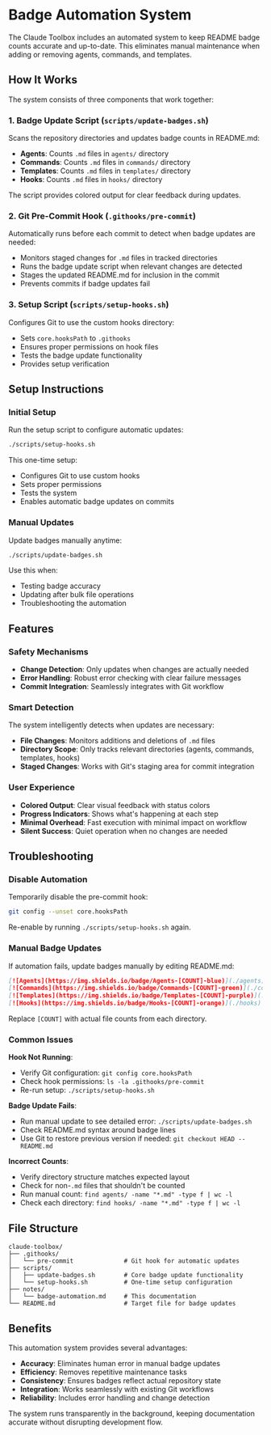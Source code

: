 # Badge Automation System

The Claude Toolbox includes an automated system to keep README badge counts accurate and up-to-date. This eliminates manual maintenance when adding or removing agents, commands, and templates.

## How It Works

The system consists of three components that work together:

### 1. Badge Update Script (`scripts/update-badges.sh`)

Scans the repository directories and updates badge counts in README.md:

- **Agents**: Counts `.md` files in `agents/` directory
- **Commands**: Counts `.md` files in `commands/` directory
- **Templates**: Counts `.md` files in `templates/` directory
- **Hooks**: Counts `.md` files in `hooks/` directory

The script provides colored output for clear feedback during updates.

### 2. Git Pre-Commit Hook (`.githooks/pre-commit`)

Automatically runs before each commit to detect when badge updates are needed:

- Monitors staged changes for `.md` files in tracked directories
- Runs the badge update script when relevant changes are detected
- Stages the updated README.md for inclusion in the commit
- Prevents commits if badge updates fail

### 3. Setup Script (`scripts/setup-hooks.sh`)

Configures Git to use the custom hooks directory:

- Sets `core.hooksPath` to `.githooks`
- Ensures proper permissions on hook files
- Tests the badge update functionality
- Provides setup verification

## Setup Instructions

### Initial Setup

Run the setup script to configure automatic updates:

```bash
./scripts/setup-hooks.sh
```

This one-time setup:

- Configures Git to use custom hooks
- Sets proper permissions
- Tests the system
- Enables automatic badge updates on commits

### Manual Updates

Update badges manually anytime:

```bash
./scripts/update-badges.sh
```

Use this when:

- Testing badge accuracy
- Updating after bulk file operations
- Troubleshooting the automation

## Features

### Safety Mechanisms

- **Change Detection**: Only updates when changes are actually needed
- **Error Handling**: Robust error checking with clear failure messages
- **Commit Integration**: Seamlessly integrates with Git workflow

### Smart Detection

The system intelligently detects when updates are necessary:

- **File Changes**: Monitors additions and deletions of `.md` files
- **Directory Scope**: Only tracks relevant directories (agents, commands, templates, hooks)
- **Staged Changes**: Works with Git's staging area for commit integration

### User Experience

- **Colored Output**: Clear visual feedback with status colors
- **Progress Indicators**: Shows what's happening at each step
- **Minimal Overhead**: Fast execution with minimal impact on workflow
- **Silent Success**: Quiet operation when no changes are needed

## Troubleshooting

### Disable Automation

Temporarily disable the pre-commit hook:

```bash
git config --unset core.hooksPath
```

Re-enable by running `./scripts/setup-hooks.sh` again.

### Manual Badge Updates

If automation fails, update badges manually by editing README.md:

```markdown
[![Agents](https://img.shields.io/badge/Agents-[COUNT]-blue)](./agents)
[![Commands](https://img.shields.io/badge/Commands-[COUNT]-green)](./commands)
[![Templates](https://img.shields.io/badge/Templates-[COUNT]-purple)](./templates)
[![Hooks](https://img.shields.io/badge/Hooks-[COUNT]-orange)](./hooks)
```

Replace `[COUNT]` with actual file counts from each directory.

### Common Issues

**Hook Not Running**:

- Verify Git configuration: `git config core.hooksPath`
- Check hook permissions: `ls -la .githooks/pre-commit`
- Re-run setup: `./scripts/setup-hooks.sh`

**Badge Update Fails**:

- Run manual update to see detailed error: `./scripts/update-badges.sh`
- Check README.md syntax around badge lines
- Use Git to restore previous version if needed: `git checkout HEAD -- README.md`

**Incorrect Counts**:

- Verify directory structure matches expected layout
- Check for non-`.md` files that shouldn't be counted
- Run manual count: `find agents/ -name "*.md" -type f | wc -l`
- Check each directory: `find hooks/ -name "*.md" -type f | wc -l`

## File Structure

```
claude-toolbox/
├── .githooks/
│   └── pre-commit              # Git hook for automatic updates
├── scripts/
│   ├── update-badges.sh        # Core badge update functionality
│   └── setup-hooks.sh          # One-time setup configuration
├── notes/
│   └── badge-automation.md     # This documentation
└── README.md                   # Target file for badge updates
```

## Benefits

This automation system provides several advantages:

- **Accuracy**: Eliminates human error in manual badge updates
- **Efficiency**: Removes repetitive maintenance tasks
- **Consistency**: Ensures badges reflect actual repository state
- **Integration**: Works seamlessly with existing Git workflows
- **Reliability**: Includes error handling and change detection

The system runs transparently in the background, keeping documentation accurate without disrupting development flow.
